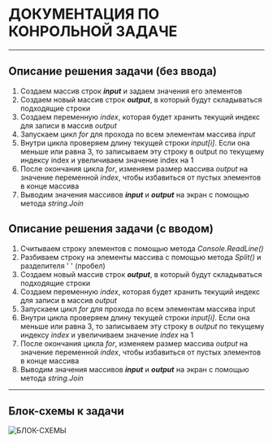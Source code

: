 # ДОКУМЕНТАЦИЯ ПО КОНРОЛЬНОЙ ЗАДАЧЕ
---
## Описание решения задачи (без ввода)
1. Создаем массив строк ***input*** и задаем значения его элементов
2. Создаем новый массив строк ***output***, в который будут складываться подходящие строки
3. Создаем переменную *index*, которая будет хранить текущий индекс для записи в массив *output*
4. Запускаем цикл *for* для прохода по всем элементам массива *input*
5. Внутри цикла проверяем длину текущей строки *input[i]*. Если она меньше или равна 3, то записываем эту строку в output по текущему индексу index и увеличиваем значение index на 1
6. После окончания цикла *for*, изменяем размер массива *output* на значение переменной *index*, чтобы избавиться от пустых элементов в конце массива
7. Выводим значения массивов ***input*** и ***output*** на экран с помощью метода *string.Join*

## Описание решения задачи (с вводом)
1. Считываем строку элементов с помощью метода *Console.ReadLine()*
2. Разбиваем строку на элементы массива с помощью метода *Split()* и разделителя ' ' (пробел)
3. Создаем новый массив строк ***output***, в который будут складываться подходящие строки
4. Создаем переменную *index*, которая будет хранить текущий индекс для записи в массив *output*
5. Запускаем цикл *for* для прохода по всем элементам массива input
6. Внутри цикла проверяем длину текущей строки *input[i]*. Если она меньше или равна 3, то записываем эту строку в *output* по текущему индексу *index* и увеличиваем значение *index* на 1
7. После окончания цикла *for*, изменяем размер массива *output* на значение переменной *index*, чтобы избавиться от пустых элементов в конце массива
8. Выводим значения массивов ***input*** и ***output*** на экран с помощью метода *string.Join*

---
## Блок-схемы к задачи
![БЛОК-СХЕМЫ](БЛОК-СХЕМЫ.PNG)
